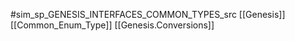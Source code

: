 #sim_sp_GENESIS_INTERFACES_COMMON_TYPES_src
[[Genesis]]
[[Common_Enum_Type]]
[[Genesis.Conversions]]
